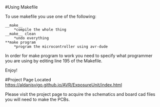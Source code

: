 #Using Makefile

To use makefile you use one of the following:
	
	__make__
		*compile the whole thing
	__make__ clean
		*undo everything
	**make program
		*program the microcontroller using avr-dude

In order for make program to work you need to specify what programmer you are using by editing line 195 of the Makefile.

Enjoy!

#Project Page Located https://aldanisvigo.github.io/AVR/ExposureUnit/index.html

Please visit the project page to acquire the schematics and board cad files you will need to make the PCBs.
